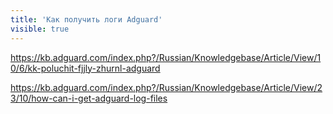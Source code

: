 ```yaml
---
title: 'Как получить логи Adguard'
visible: true
---
```


https://kb.adguard.com/index.php?/Russian/Knowledgebase/Article/View/10/6/kk-poluchit-fjjly-zhurnl-adguard

https://kb.adguard.com/index.php?/Russian/Knowledgebase/Article/View/23/10/how-can-i-get-adguard-log-files
